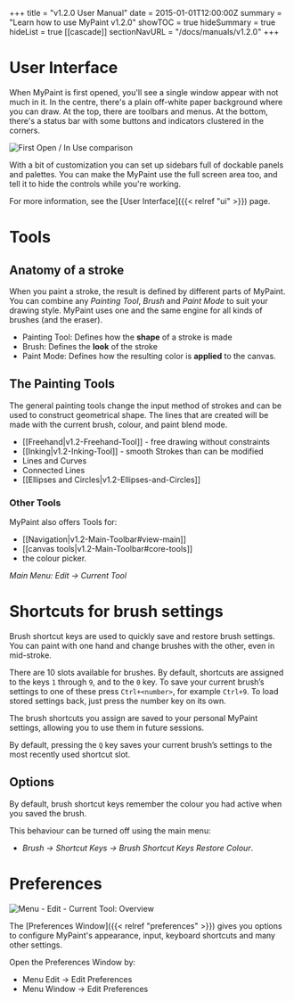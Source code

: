 +++
title = "v1.2.0 User Manual"
date = 2015-01-01T12:00:00Z
summary = "Learn how to use MyPaint v1.2.0"
showTOC = true
hideSummary = true
hideList = true
[[cascade]]
sectionNavURL = "/docs/manuals/v1.2.0"
+++

# User Interface
When MyPaint is first opened, you'll see a single window appear with not much in
it. In the centre, there's a plain off-white paper background where you can draw.
At the top, there are toolbars and menus. At the bottom, there's a status bar with
some buttons and indicators clustered in the corners.

![First Open / In Use comparison](https://cloud.githubusercontent.com/assets/61299/12079583/60843502-b236-11e5-8ecc-36bad8507890.png)

With a bit of customization you can set up sidebars full of dockable panels and
palettes. You can make the MyPaint use the full screen area too, and tell it to
hide the controls while you're working.

For more information, see the [User Interface]({{< relref "ui" >}}) page.

# Tools
## Anatomy of a stroke
When you paint a stroke, the result is defined by different parts of MyPaint. You
can combine any _Painting Tool_, _Brush_ and _Paint Mode_ to suit your drawing style.
MyPaint uses one and the same engine for all kinds of brushes (and the eraser).

* Painting Tool: Defines how the **shape** of a stroke is made
* Brush: Defines the **look** of the stroke
* Paint Mode: Defines how the resulting color is **applied** to the canvas.


## The Painting Tools
The general painting tools change the input method of strokes and can be used to
construct geometrical shape. The lines that are created will be made with the current
brush, colour, and paint blend mode.

* [[Freehand|v1.2-Freehand-Tool]] - free drawing without constraints
* [[Inking|v1.2-Inking-Tool]] - smooth Strokes than can be modified
* Lines and Curves
* Connected Lines
* [[Ellipses and Circles|v1.2-Ellipses-and-Circles]]

### Other Tools
MyPaint also offers Tools for:
- [[Navigation|v1.2-Main-Toolbar#view-main]]
- [[canvas tools|v1.2-Main-Toolbar#core-tools]]
- the colour picker.

_Main Menu: Edit → Current Tool_

# Shortcuts for brush settings

Brush shortcut keys are used to quickly save and restore brush settings. You can
paint with one hand and change brushes with the other, even in mid-stroke.

There are 10 slots available for brushes. By default, shortcuts are assigned to
the keys `1` through `9`, and to the `0` key. To save your current brush’s settings
to one of these press `Ctrl+<number>`, for example `Ctrl+9`. To load stored settings
back, just press the number key on its own.

The brush shortcuts you assign are saved to your personal MyPaint settings, allowing
you to use them in future sessions.

By default, pressing the `Q` key saves your current brush’s settings to the most
recently used shortcut slot.

## Options
By default, brush shortcut keys remember the colour you had active when you saved
the brush.

This behaviour can be turned off using the main menu:
- _Brush → Shortcut Keys → Brush Shortcut Keys Restore Colour_.

# Preferences
![Menu - Edit - Current Tool: Overview](https://cloud.githubusercontent.com/assets/6949092/21042880/88398014-bdf4-11e6-8a51-a7ae855192f2.PNG)

The [Preferences Window]({{< relref "preferences" >}}) gives you options to configure
MyPaint's appearance, input, keyboard shortcuts and many other settings.

Open the Preferences Window by:
* Menu Edit -> Edit Preferences
* Menu Window -> Edit Preferences
